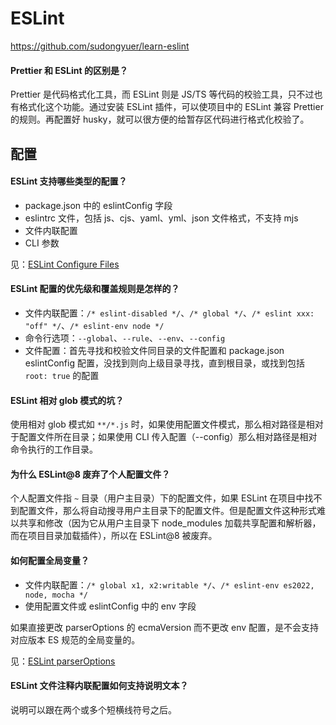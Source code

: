 # ESLint

https://github.com/sudongyuer/learn-eslint

#### Prettier 和 ESLint 的区别是？

Prettier 是代码格式化工具，而 ESLint 则是 JS/TS 等代码的校验工具，只不过也有格式化这个功能。通过安装 ESLint 插件，可以使项目中的 ESLint 兼容 Prettier 的规则。再配置好 husky，就可以很方便的给暂存区代码进行格式化校验了。

## 配置

#### ESLint 支持哪些类型的配置？

* package.json 中的 eslintConfig 字段
* eslintrc 文件，包括 js、cjs、yaml、yml、json 文件格式，不支持 mjs
* 文件内联配置
* CLI 参数

见：[ESLint Configure Files](https://zh-hans.eslint.org/docs/latest/use/configure/configuration-files#-1)

#### ESLint 配置的优先级和覆盖规则是怎样的？

* 文件内联配置：`/* eslint-disabled */`、`/* global */`、`/* eslint xxx: "off" */`、`/* eslint-env node */`
* 命令行选项：`--global`、`--rule`、`--env`、`--config`
* 文件配置：首先寻找和校验文件同目录的文件配置和 package.json eslintConfig 配置，没找到则向上级目录寻找，直到根目录，或找到包括 `root: true` 的配置

#### ESLint 相对 glob 模式的坑？

使用相对 glob 模式如 `**/*.js` 时，如果使用配置文件模式，那么相对路径是相对于配置文件所在目录；如果使用 CLI 传入配置（--config）那么相对路径是相对命令执行的工作目录。

#### 为什么 ESLint@8 废弃了个人配置文件？

个人配置文件指 `~` 目录（用户主目录）下的配置文件，如果 ESLint 在项目中找不到配置文件，那么将自动搜寻用户主目录下的配置文件。但是配置文件这种形式难以共享和修改（因为它从用户主目录下 node_modules 加载共享配置和解析器，而在项目目录加载插件），所以在 ESLint@8 被废弃。

#### 如何配置全局变量？

* 文件内联配置：`/* global x1, x2:writable */`、`/* eslint-env es2022, node, mocha */`
* 使用配置文件或 eslintConfig 中的 env 字段

如果直接更改 parserOptions 的 ecmaVersion 而不更改 env 配置，是不会支持对应版本 ES 规范的全局变量的。

见：[ESLint parserOptions](https://zh-hans.eslint.org/docs/latest/use/configure/language-options#-7)

#### ESLint 文件注释内联配置如何支持说明文本？

说明可以跟在两个或多个短横线符号之后。